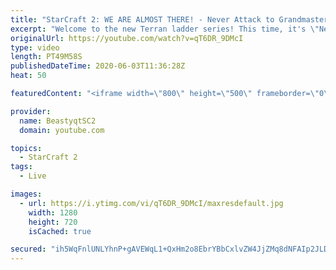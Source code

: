 ```yaml
---
title: "StarCraft 2: WE ARE ALMOST THERE! - Never Attack to Grandmaster"
excerpt: "Welcome to the new Terran ladder series! This time, it's \"Never Attack to Grandmaster!\" In this challenge, I play as Terran on the EU ladder, and in every game I'm not allowed to attack with any units except for using Ghosts. I'm allowed to make any army units for defending, as long as I don't attack"
originalUrl: https://youtube.com/watch?v=qT6DR_9DMcI
type: video
length: PT49M58S
publishedDateTime: 2020-06-03T11:36:28Z
heat: 50

featuredContent: "<iframe width=\"800\" height=\"500\" frameborder=\"0\" src=\"https://www.youtube.com/embed/qT6DR_9DMcI\" allow=\"accelerometer; autoplay; encrypted-media; gyroscope; picture-in-picture\" allowfullscreen></iframe>"

provider:
  name: BeastyqtSC2
  domain: youtube.com

topics:
  - StarCraft 2
tags:
  - Live

images:
  - url: https://i.ytimg.com/vi/qT6DR_9DMcI/maxresdefault.jpg
    width: 1280
    height: 720
    isCached: true

secured: "ih5WqFnlUNLYhnP+gAVEWqL1+QxHm2o8EbrYBbCxlvZW4JjZMq8dNFAIp2JLDerI7BRLOE4Hkcj2jbt61QpWSOmMjq2zox7uKocSF8fxfWH4bJ8Q3uBQ5K9Zq5U5zUFguEjg/0y4x8NrQ3PX/92aK7rqW5apGPUYr4zx/SHi8y0EQ91AsPt0s8PBB5AtSNAt4xbwKeBv3cHUVbrpMHoSlPtp795ONOcDCjURdguYTe6M3e5J4M4bSBbNCp5xRT9EhYtiC1Eio5Wr6VQYyHj4rX6Wvt3FJ6mUflXB+elsXHHXYdgXIEuYs4cuIWJZA+dafbHE8Ee1basS8eFkD6rGxhTUjH849ZUxagabWjAIqhREq7mLYwgsVmJpx+q40n0VI8znhOACTGGjHfxXh+jXcfslVnFWfGM5IhJ/zsAot0A=;P8TFw9sQIj3SnsvBUHkTPw=="
---
```


